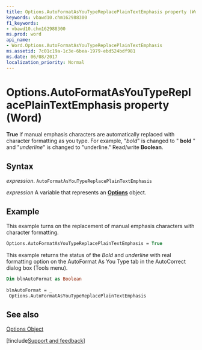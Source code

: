 ```yaml
---
title: Options.AutoFormatAsYouTypeReplacePlainTextEmphasis property (Word)
keywords: vbawd10.chm162988300
f1_keywords:
- vbawd10.chm162988300
ms.prod: word
api_name:
- Word.Options.AutoFormatAsYouTypeReplacePlainTextEmphasis
ms.assetid: 7c01c19a-1c3e-6bea-1979-ebd524bdf981
ms.date: 06/08/2017
localization_priority: Normal
---
```



# Options.AutoFormatAsYouTypeReplacePlainTextEmphasis property (Word)

 **True** if manual emphasis characters are automatically replaced with character formatting as you type. For example, "*bold*" is changed to " **bold** " and "_underline_" is changed to "underline." Read/write **Boolean**.


## Syntax

_expression_. `AutoFormatAsYouTypeReplacePlainTextEmphasis`

_expression_ A variable that represents an **[Options](Word.Options.md)** object.


## Example

This example turns on the replacement of manual emphasis characters with character formatting.


```vb
Options.AutoFormatAsYouTypeReplacePlainTextEmphasis = True
```

This example returns the status of the *Bold* and _underline_ with real formatting option on the AutoFormat As You Type tab in the AutoCorrect dialog box (Tools menu).




```vb
Dim blnAutoFormat as Boolean 
 
blnAutoFormat = _ 
 Options.AutoFormatAsYouTypeReplacePlainTextEmphasis
```


## See also


[Options Object](Word.Options.md)

[!include[Support and feedback](~/includes/feedback-boilerplate.md)]